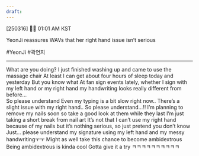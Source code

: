 ```yaml
---
draft:
---
```

[250316] 🧸💭 01:01 AM KST

YeonJi reassures WAVs that her right hand issue isn’t serious

#YeonJi #곽연지
___


What are you doing? 
I just finished washing up and came to use the massage chair
At least I can get about four hours of sleep today and yesterday
But you know what
At fan sign events lately, whether I sign with my left hand or my right hand my handwriting looks really different from before...  
So please understand 
Even my typing is a bit slow right now..
There’s a slight issue with my right hand..
So please understand...!!
I’m planning to remove my nails soon
so take a good look at them while they last
I’m just taking a short break from nail art
It’s not that I can’t use my right hand because of my nails
but it’s nothing serious, so just pretend you don’t know
Just... please understand my signature using my left hand and my messy handwritingㅜㅜ
Might as well take this chance to become ambidextrous
Being ambidextrous is kinda cool
Gotta give it a try 
ㅋㅋㅋㅋㅋㅋㅋㅋㅋㅋ